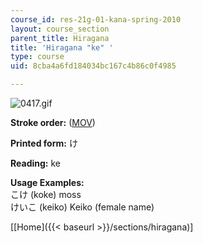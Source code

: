 ```yaml
---
course_id: res-21g-01-kana-spring-2010
layout: course_section
parent_title: Hiragana
title: 'Hiragana "ke" '
type: course
uid: 8cba4a6fd184034bc167c4b86c0f4985

---
```


![0417.gif](/coursemedia/res-21g-01-kana-spring-2010/e78a467222879b3d66680c2ad7db1ff5_0417.gif)

**Stroke order:** ([MOV](http://www.archive.org/download/MITRES21F.01S10_HIRAGANA_CHARACTERS/0417.mov))

**Printed form:** け

**Reading:** ke

**Usage Examples:**  
こけ (koke) moss  
けいこ (keiko) Keiko (female name)

  
\[[Home]({{< baseurl >}}/sections/hiragana)\]